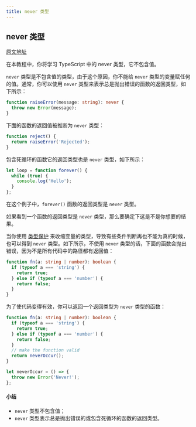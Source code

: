 ```yaml
---
title: never 类型
---
```


## never 类型

[原文地址](https://www.typescripttutorial.net/typescript-tutorial/typescript-never-type/)

在本教程中，你将学习 TypeScript 中的 never 类型，它不包含值。

`never` 类型是不包含值的类型，由于这个原因，你不能给 `never` 类型的变量赋任何的值。通常，你可以使用 `never` 类型来表示总是抛出错误的函数的返回类型，如下所示：

```ts
function raiseError(message: string): never {
  throw new Error(message);
}
```

下面的函数的返回值被推断为 `never` 类型：

```ts
function reject() {
  return raiseError('Rejected');
}
```

包含死循环的函数它的返回类型也是 `never` 类型，如下所示：

```ts
let loop = function forever() {
  while (true) {
    console.log('Hello');
  }
};
```

在这个例子中，`forever()` 函数的返回类型是 `never` 类型。

如果看到一个函数的返回类型是 `never` 类型，那么要确定下这是不是你想要的结果。

当你使用 [类型保护](/7-advanced-types/2-type-guards/) 来收缩变量的类型，导致有些条件判断再也不能为真的时候，也可以得到 `never` 类型。如下所示，不使用 `never` 类型的话，下面的函数会抛出错误，因为不是所有代码中的路径都有返回值：

```ts
function fn(a: string | number): boolean {
  if (typeof a === 'string') {
    return true;
  } else if (typeof a === 'number') {
    return false;
  }
}
```

为了使代码变得有效，你可以返回一个返回类型为 `never` 类型的函数：

```ts
function fn(a: string | number): boolean {
  if (typeof a === 'string') {
    return true;
  } else if (typeof a === 'number') {
    return false;
  }
  // make the function valid
  return neverOccur();
}

let neverOccur = () => {
  throw new Error('Never!');
};
```

#### 小结

- `never` 类型不包含值；
- `never` 类型表示总是抛出错误的或包含死循环的函数的返回类型。
